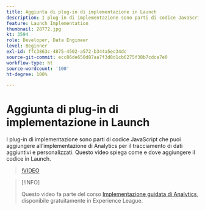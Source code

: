 ```yaml
---
title: Aggiunta di plug-in di implementazione in Launch
description: I plug-in di implementazione sono parti di codice JavaScript che puoi aggiungere all’implementazione di Analytics per il tracciamento di dati aggiuntivi e personalizzati. Questo video spiega come e dove aggiungere il codice in Launch.
feature: Launch Implementation
thumbnail: 28772.jpg
kt: 3594
role: Developer, Data Engineer
level: Beginner
exl-id: ffc3863c-4875-4502-a572-b344a5ec34dc
source-git-commit: ecc86de650d87aa7f3d8d1cb6275f38b7cdca7e0
workflow-type: ht
source-wordcount: '100'
ht-degree: 100%

---
```


# Aggiunta di plug-in di implementazione in Launch

I plug-in di implementazione sono parti di codice JavaScript che puoi aggiungere all’implementazione di Analytics per il tracciamento di dati aggiuntivi e personalizzati. Questo video spiega come e dove aggiungere il codice in Launch.

>[!VIDEO](https://video.tv.adobe.com/v/28772/?quality=12&learn=on)

>[!INFO]
>
> Questo video fa parte del corso [Implementazione guidata di Analytics](https://experienceleague.adobe.com/?recommended=Analytics-D-1-2019.1), disponibile gratuitamente in Experience League.
